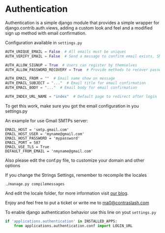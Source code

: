 # Authentication

Authentication is a simple django module that provides a simple wrapper for django.contrib.auth.views, 
adding a custom look and feel and a modified sign up method with email confirmation.

Configuration available in `settings.py`

```python
AUTH_UNIQUE_EMAIL = False  # All emails must be uniques
AUTH_VERIFY_EMAIL = False  # Send a message to confirm email exists, SMTP configuration must be enabled

AUTH_ALLOW_SIGNUP = True  # Users can register by themselves
AUTH_ALLOW_PASSWORD_RECOVERY = True  # Provide methods to recover password, SMPT configuration must be enabled

AUTH_EMAIL_FROM = ""  # Email name show on message
AUTH_EMAIL_SUBJECT = "..."  # Email title for email confirmation
AUTH_EMAIL_BODY = "..."  # Email body for email confirmation

AUTH_INDEX_URL_NAME = "index"  # Default page to redirect after login
```

To get this work, make sure you got the email configuration in you settings.py

An example for use Gmail SMTPs server:
```
EMAIL_HOST = 'smtp.gmail.com'
EMAIL_HOST_USER = 'myname@gmail.com'
EMAIL_HOST_PASSWORD = 'mypassword'
EMAIL_PORT = 587
EMAIL_USE_TLS = True
DEFAULT_FROM_EMAIL = 'nmyname@gmail.com'
```  

Also please edit the conf.py file, to customize your domain and other options

If you change the Strings Settings, remember to recompile the locales

```
./manage.py compilemessages
```

And edit the locale folder, for more information visit [our blog](http://blog.contraslash.com/creando-locales-con-django/).

Enjoy and feel free to put a ticket or write me to ma0@contraslash.com


To enable django authentication behavior use this line on yout `settings.py`

```python
if 'applications.authentication' in INSTALLED_APPS:
    from applications.authentication.conf import LOGIN_URL
```